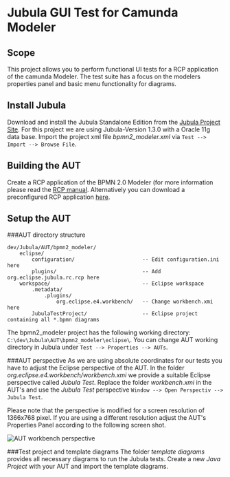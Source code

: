 Jubula GUI Test for Camunda Modeler
===================================

Scope
-----
This project allows you to perform functional UI tests for a RCP application of the camunda Modeler. The test suite has a focus on the modelers properties panel and basic menu functionality for diagrams.


Install Jubula
--------------
Download and install the Jubula Standalone Edition from the [Jubula Project Site](http://www.eclipse.org/jubula/download.php).
For this project we are using Jubula-Version 1.3.0 with a Oracle 11g data base.
Import the project xml file _bpmn2_modeler.xml_ via `Test --> Import --> Browse File`.


Building the AUT
----------------
Create a RCP application of the BPMN 2.0 Modeler (for more information please read the [RCP manual](https://github.com/camunda/camunda-eclipse-plugin/blob/develop/org.camunda.bpm.modeler.tests.functional/documentation/RCP_manual.md).
Alternatively you can download a preconfigured RCP application [here](https://fox.camunda.com/download/bpmn2_modeler_rcp.zip).


Setup the AUT
-------------

###AUT directory structure

	dev/Jubula/AUT/bpmn2_modeler/
		eclipse/
			configuration/						-- Edit configuration.ini here
			plugins/							-- Add org.eclipse.jubula.rc.rcp here
		workspace/								-- Eclipse workspace
			.metadata/
				.plugins/
					org.eclipse.e4.workbench/	-- Change workbench.xmi here
			JubulaTestProject/					-- Eclipse project containing all *.bpmn diagrams
The bpmn2_modeler project has the following working directory: `C:\dev\Jubula\AUT\bpmn2_modeler\eclipse\`. You can change AUT working directory in Jubula under `Test --> Properties --> AUTs`.

###AUT perspective
As we are using absolute coordinates for our tests you have to adjust the Eclipse perspective of the AUT.
In the folder _org.eclipse.e4.workbench/workbench.xmi_ we provide a suitable Eclipse perspective called _Jubula Test_.
Replace the folder _workbench.xmi_ in the AUT's and use the _Jubula Test_ perspective `Window --> Open Perspectiv --> Jubula Test`.

Please note that the perspective is modified for a screen resolution of 1366x768 pixel. If you are using a different resolution adjust the AUT's Properties Panel according to the following screen shot.

![AUT workbench perspective](https://raw.github.com/camunda/camunda-eclipse-plugin/develop/org.camunda.bpm.modeler.tests.functional/documentation/images/Eclipse_perspective.png)

###Test project and template diagrams
The folder _template diagrams_ provides all necessary diagrams to run the Jubula tests. Create a new _Java Project_ with your AUT and import the template diagrams.

